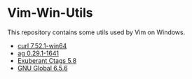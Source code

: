 # Vim-Win-Utils
This repository contains some utils used by Vim on Windows.

- [curl 7.52.1-win64](https://curl.haxx.se/)
- [ag 0.29.1-1641](https://blog.kowalczyk.info/software/the-silver-searcher-for-windows.html)
- [Exuberant Ctags 5.8](http://ctags.sourceforge.net/)
- [GNU Global 6.5.6](http://adoxa.altervista.org/global/)
